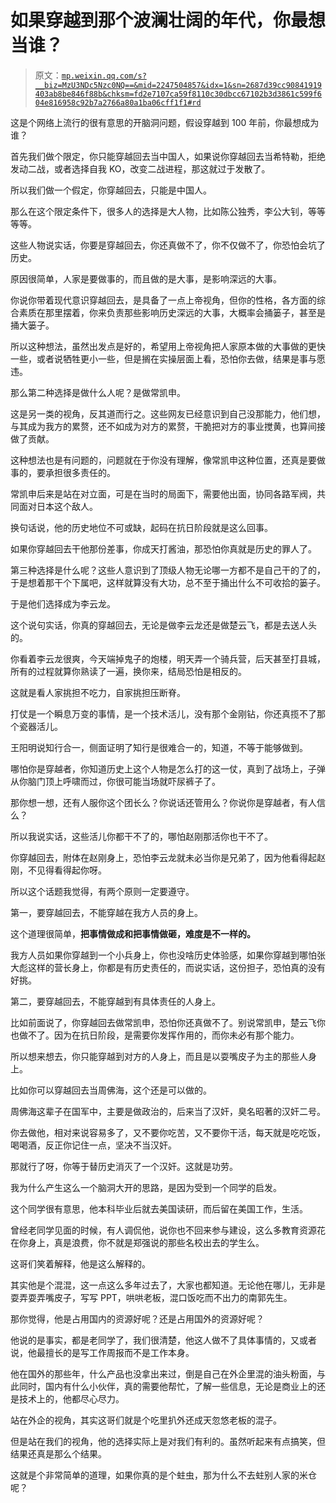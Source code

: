# 如果穿越到那个波澜壮阔的年代，你最想当谁？

> 原文：[`mp.weixin.qq.com/s?__biz=MzU3NDc5Nzc0NQ==&mid=2247504857&idx=1&sn=2687d39cc90841919403ab8be846f88b&chksm=fd2e7107ca59f8110c30dbcc67102b3d3861c599f604e816958c92b7a2766a80a1ba06cff1f1#rd`](http://mp.weixin.qq.com/s?__biz=MzU3NDc5Nzc0NQ==&mid=2247504857&idx=1&sn=2687d39cc90841919403ab8be846f88b&chksm=fd2e7107ca59f8110c30dbcc67102b3d3861c599f604e816958c92b7a2766a80a1ba06cff1f1#rd)

这是个网络上流行的很有意思的开脑洞问题，假设穿越到 100 年前，你最想成为谁？

首先我们做个限定，你只能穿越回去当中国人，如果说你穿越回去当希特勒，拒绝发动二战，或者选择自我 KO，改变二战进程，那这就过于发散了。 

所以我们做一个假定，你穿越回去，只能是中国人。 

那么在这个限定条件下，很多人的选择是大人物，比如陈公独秀，李公大钊，等等等等。 

这些人物说实话，你要是穿越回去，你还真做不了，你不仅做不了，你恐怕会坑了历史。

原因很简单，人家是要做事的，而且做的是大事，是影响深远的大事。

你说你带着现代意识穿越回去，是具备了一点上帝视角，但你的性格，各方面的综合素质在那里摆着，你来负责那些影响历史深远的大事，大概率会捅篓子，甚至是捅大篓子。

所以这种想法，虽然出发点是好的，希望用上帝视角把人家原本做的大事做的更快一些，或者说牺牲更小一些，但是搁在实操层面上看，恐怕你去做，结果是事与愿违。

那么第二种选择是做什么人呢？是做常凯申。

这是另一类的视角，反其道而行之。这些网友已经意识到自己没那能力，他们想，与其成为我方的累赘，还不如成为对方的累赘，干脆把对方的事业搅黄，也算间接做了贡献。

这种想法也是有问题的，问题就在于你没有理解，像常凯申这种位置，还真是要做事的，要承担很多责任的。

常凯申后来是站在对立面，可是在当时的局面下，需要他出面，协同各路军阀，共同面对日本这个敌人。

换句话说，他的历史地位不可或缺，起码在抗日阶段就是这么回事。

如果你穿越回去干他那份差事，你成天打酱油，那恐怕你真就是历史的罪人了。

第三种选择是什么呢？这些人意识到了顶级人物无论哪一方都不是自己干的了的，于是想着那干个下属吧，这样就算没有大功，总不至于捅出什么不可收拾的篓子。

于是他们选择成为李云龙。

这个说句实话，你真的穿越回去，无论是做李云龙还是做楚云飞，都是去送人头的。

你看着李云龙很爽，今天端掉鬼子的炮楼，明天弄一个骑兵营，后天甚至打县城，所有的过程就算你熟读了一遍，换你来，结局恐怕是相反的。

这就是看人家挑担不吃力，自家挑担压断脊。

打仗是一个瞬息万变的事情，是一个技术活儿，没有那个金刚钻，你还真揽不了那个瓷器活儿。

王阳明说知行合一，侧面证明了知行是很难合一的，知道，不等于能够做到。

哪怕你是穿越者，你知道历史上这个人物是怎么打的这一仗，真到了战场上，子弹从你脑门顶上呼啸而过，你很可能当场就吓尿裤子了。

那你想一想，还有人服你这个团长么？你说话还管用么？你说你是穿越者，有人信么？

所以我说实话，这些活儿你都干不了的，哪怕赵刚那活你也干不了。

你穿越回去，附体在赵刚身上，恐怕李云龙就未必当你是兄弟了，因为他看得起赵刚，不见得看得起你呀。

所以这个话题我觉得，有两个原则一定要遵守。

第一，要穿越回去，不能穿越在我方人员的身上。

这个道理很简单，**把事情做成和把事情做砸，难度是不一样的。**

我方人员如果你穿越到一个小兵身上，你也没啥历史体验感，如果你穿越到哪怕张大彪这样的营长身上，你都是有历史责任的，而说实话，这份担子，恐怕真的没有好挑。 

第二，要穿越回去，不能穿越到有具体责任的人身上。

比如前面说了，你穿越回去做常凯申，恐怕你还真做不了。别说常凯申，楚云飞你也做不了。因为在抗日阶段，是需要你发挥作用的，而你未必有那个能力。

所以想来想去，你只能穿越到对方的人身上，而且是以耍嘴皮子为主的那些人身上。 

比如你可以穿越回去当周佛海，这个还是可以做的。 

周佛海这辈子在国军中，主要是做政治的，后来当了汉奸，臭名昭著的汉奸二号。

你去做他，相对来说容易多了，又不要你吃苦，又不要你干活，每天就是吃吃饭，喝喝酒，反正你记住一点，坚决不当汉奸。 

那就行了呀，你等于替历史消灭了一个汉奸。这就是功劳。

我为什么产生这么一个脑洞大开的思路，是因为受到一个同学的启发。 

这个同学很有意思，他本科毕业后就去美国读研，而后留在美国工作，生活。

曾经老同学见面的时候，有人调侃他，说你也不回来参与建设，这么多教育资源花在你身上，真是浪费，你不就是郑强说的那些名校出去的学生么。 

这哥们笑着解释，他是这么解释的。

其实他是个混混，这一点这么多年过去了，大家也都知道。无论他在哪儿，无非是耍弄耍弄嘴皮子，写写 PPT，哄哄老板，混口饭吃而不出力的南郭先生。

那你觉得，他是占用国内的资源好呢？还是占用国外的资源好呢？ 

他说的是事实，都是老同学了，我们很清楚，他这人做不了具体事情的，又或者说，他最擅长的是写工作周报而不是工作本身。 

他在国外的那些年，什么产品也没拿出来过，倒是自己在外企里混的油头粉面，与此同时，国内有什么小伙伴，真的需要他帮忙，了解一些信息，无论是商业上的还是技术上的，他都尽心尽力。 

站在外企的视角，其实这哥们就是个吃里扒外还成天忽悠老板的混子。 

但是站在我们的视角，他的选择实际上是对我们有利的。虽然听起来有点搞笑，但结果还真是那么个结果。

这就是个非常简单的道理，如果你真的是个蛀虫，那为什么不去蛀别人家的米仓呢？
